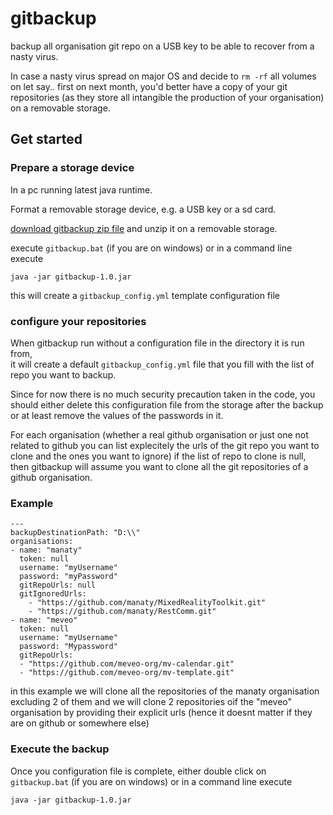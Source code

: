 # gitbackup
backup all organisation git repo on a USB key to be able to recover from a nasty virus.

In case a nasty virus spread on major OS and decide to `rm -rf` all volumes on let say.. first on next month,
you'd better have a copy of your git repositories (as they store all intangible the production of your organisation)
on a removable storage.

## Get started

### Prepare a storage device 

In a pc running latest java runtime.

Format a removable storage device, e.g. a USB key or a sd card.

[download gitbackup zip file](https://github.com/smichea/gitbackup/releases/tag/1.0.0) and unzip it on a removable storage.

execute `gitbackup.bat` (if you are on windows) or in a command line execute 
```
java -jar gitbackup-1.0.jar
```
this will create a `gitbackup_config.yml` template configuration file

### configure your repositories
When gitbackup run without a configuration file in the directory it is run from,  
it will create a default `gitbackup_config.yml` file that you fill with the list of repo you want to backup.

Since for now there is no much security precaution taken in the code, you should either delete this configuration file from the storage after the backup or at least remove the values of the passwords in it.

For each organisation (whether a real github organisation or just one not related to github you can list explecitely the urls of the git repo you want to clone and the ones you want to ignore)
if the list of repo to clone is null, then gitbackup will assume you want to clone all the git repositories of a github organisation.


### Example

```
---
backupDestinationPath: "D:\\"
organisations:
- name: "manaty"
  token: null
  username: "myUsername"
  password: "myPassword"
  gitRepoUrls: null
  gitIgnoredUrls:
    - "https://github.com/manaty/MixedRealityToolkit.git"
    - "https://github.com/manaty/RestComm.git"
- name: "meveo"
  token: null
  username: "myUsername"
  password: "Mypassword"
  gitRepoUrls:
  - "https://github.com/meveo-org/mv-calendar.git"
  - "https://github.com/meveo-org/mv-template.git"
```

in this example we will clone all the repositories of the manaty organisation excluding 2 of them
and we will clone 2 repositories oif the "meveo" organisation by providing their explicit urls (hence it doesnt matter if they are on github or somewhere else)

### Execute the backup
Once you configuration file is complete, either double click on  `gitbackup.bat` (if you are on windows) or in a command line execute
```
java -jar gitbackup-1.0.jar
```
